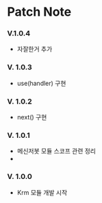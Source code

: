 # Patch Note


### V.1.0.4
 - 자잘한거 추가

### V. 1.0.3
 - use(handler) 구현

### V. 1.0.2
 - next() 구현

### V. 1.0.1
 - 메신저봇 모듈 스코프 관련 정리
 - 
### V. 1.0.0
 - Krm 모듈 개발 시작